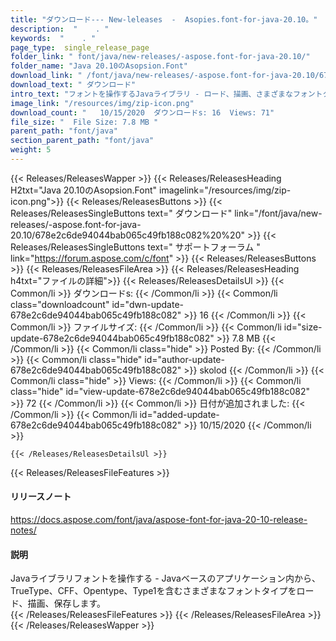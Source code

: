 ```yaml
---
title: "ダウンロード--- New-leleases  -  Asopies.font-for-java-20.10。" 
description:  "    . " 
keywords:  "    . " 
page_type:  single_release_page
folder_link: " font/java/new-releases/-aspose.font-for-java-20.10/"
folder_name: "Java 20.10のAsopsion.Font"
download_link: " /font/java/new-releases/-aspose.font-for-java-20.10/678e2c6de94044bab065c49fb188c082"
download_text: " ダウンロード"
intro_text: "フォントを操作するJavaライブラリ - ロード、描画、さまざまなフォントタイプを含む..."
image_link: "/resources/img/zip-icon.png"
download_count: "   10/15/2020  ダウンロードs: 16  Views: 71"
file_size: "  File Size: 7.8 MB "
parent_path: "font/java"
section_parent_path: "font/java"
weight: 5
---
```


{{< Releases/ReleasesWapper >}}
  {{< Releases/ReleasesHeading H2txt="Java 20.10のAsopsion.Font" imagelink="/resources/img/zip-icon.png">}}
  {{< Releases/ReleasesButtons >}}
    {{< Releases/ReleasesSingleButtons text=" ダウンロード" link="/font/java/new-releases/-aspose.font-for-java-20.10/678e2c6de94044bab065c49fb188c082%20%20" >}}
    {{< Releases/ReleasesSingleButtons text=" サポートフォーラム " link="https://forum.aspose.com/c/font" >}}
  {{< Releases/ReleasesButtons >}}
  {{< Releases/ReleasesFileArea >}}
    {{< Releases/ReleasesHeading h4txt="ファイルの詳細">}}
    {{< Releases/ReleasesDetailsUl >}}
            {{< Common/li  >}} ダウンロードs: {{< /Common/li >}} 
      {{< Common/li class="downloadcount" id="dwn-update-678e2c6de94044bab065c49fb188c082" >}} 16 {{< /Common/li >}} 
      {{< Common/li  >}} ファイルサイズ: {{< /Common/li >}} 
      {{< Common/li id="size-update-678e2c6de94044bab065c49fb188c082" >}} 7.8 MB {{< /Common/li >}} 
      {{< Common/li  class="hide" >}} Posted By: {{< /Common/li >}} 
      {{< Common/li class="hide" id="author-update-678e2c6de94044bab065c49fb188c082" >}} skolod {{< /Common/li >}} 
      {{< Common/li class="hide"  >}} Views: {{< /Common/li >}} 
      {{< Common/li class="hide" id="view-update-678e2c6de94044bab065c49fb188c082" >}} 72 {{< /Common/li >}} 
      {{< Common/li  >}} 日付が追加されました: {{< /Common/li >}} 
      {{< Common/li id="added-update-678e2c6de94044bab065c49fb188c082" >}} 10/15/2020 {{< /Common/li >}} 

    {{< /Releases/ReleasesDetailsUl >}}

  {{< Releases/ReleasesFileFeatures >}}
      <h4>リリースノート</h4><div><a href="https://docs.aspose.com/font/java/aspose-font-for-java-20-10-release-notes/">https://docs.aspose.com/font/java/aspose-font-for-java-20-10-release-notes/</a></div><h4>説明</h4><div class="HTMLDescription">Javaライブラリフォントを操作する -  Javaベースのアプリケーション内から、TrueType、CFF、Opentype、Type1を含むさまざまなフォントタイプをロード、描画、保存します。</div>
  {{< /Releases/ReleasesFileFeatures >}}
 {{< /Releases/ReleasesFileArea >}}
{{< /Releases/ReleasesWapper >}}


